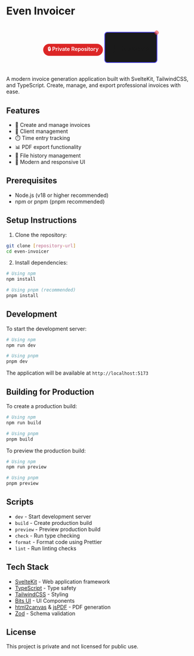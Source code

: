 # Even Invoicer

<div align="center">

<div style="
  display: inline-block;
  background: #dc2626;
  color: white;
  padding: 4px 12px;
  border-radius: 20px;
  font-weight: 600;
  font-size: 14px;
  margin-bottom: 10px;
">
🔒 Private Repository
</div>

<div style="
  background: #1a1a1a;
  padding: 10px 20px;
  border-radius: 8px;
  border: 2px solid #4f46e5;
  margin: 20px 0;
  display: inline-block;
  position: relative;
">

<div style="
  position: absolute;
  top: -4px;
  right: -4px;
  width: 8px;
  height: 8px;
  background-color: #ef4444;
  border-radius: 50%;
  animation: ping-dot 1.5s cubic-bezier(0, 0, 0.2, 1) infinite;
"></div>

### 🚀 [Live Demo](https://even-invoicer.vercel.app/)

</div>

</div>

<style>
@keyframes ping-dot {
  75%, 100% {
    transform: scale(1);
    opacity: 1;
  }
  25% {
    transform: scale(2);
    opacity: 0;
  }
}
</style>

A modern invoice generation application built with SvelteKit, TailwindCSS, and TypeScript. Create, manage, and export professional invoices with ease.

## Features

- 📝 Create and manage invoices
- 👥 Client management
- ⏱️ Time entry tracking
- 📊 PDF export functionality
- 📁 File history management
- 🎨 Modern and responsive UI

## Prerequisites

- Node.js (v18 or higher recommended)
- npm or pnpm (pnpm recommended)

## Setup Instructions

1. Clone the repository:

```bash
git clone [repository-url]
cd even-invoicer
```

2. Install dependencies:

```bash
# Using npm
npm install

# Using pnpm (recommended)
pnpm install
```

## Development

To start the development server:

```bash
# Using npm
npm run dev

# Using pnpm
pnpm dev
```

The application will be available at `http://localhost:5173`

## Building for Production

To create a production build:

```bash
# Using npm
npm run build

# Using pnpm
pnpm build
```

To preview the production build:

```bash
# Using npm
npm run preview

# Using pnpm
pnpm preview
```

## Scripts

- `dev` - Start development server
- `build` - Create production build
- `preview` - Preview production build
- `check` - Run type checking
- `format` - Format code using Prettier
- `lint` - Run linting checks

## Tech Stack

- [SvelteKit](https://kit.svelte.dev/) - Web application framework
- [TypeScript](https://www.typescriptlang.org/) - Type safety
- [TailwindCSS](https://tailwindcss.com/) - Styling
- [Bits UI](https://www.bits-ui.com/) - UI Components
- [html2canvas](https://html2canvas.hertzen.com/) & [jsPDF](https://rawgit.com/MrRio/jsPDF/master/docs/) - PDF generation
- [Zod](https://zod.dev/) - Schema validation

## License

This project is private and not licensed for public use.
